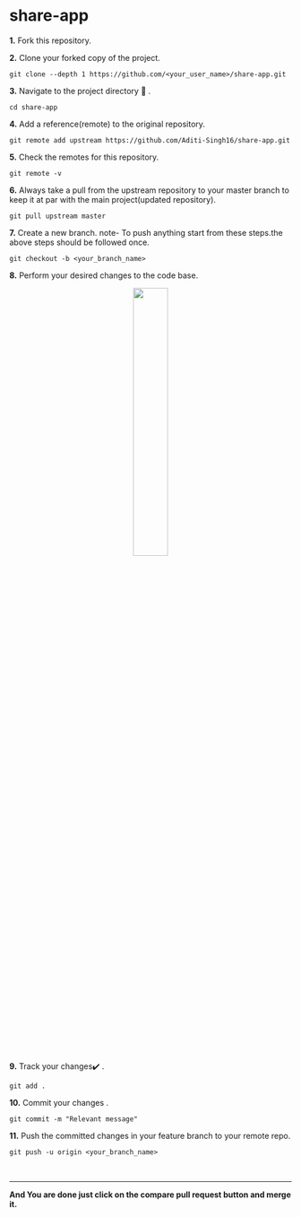 # share-app
**1.**  Fork this repository.

**2.**  Clone your forked copy of the project.

```
git clone --depth 1 https://github.com/<your_user_name>/share-app.git
```

**3.** Navigate to the project directory :file_folder: .

```
cd share-app
```

**4.** Add a reference(remote) to the original repository.

```
git remote add upstream https://github.com/Aditi-Singh16/share-app.git
```

**5.** Check the remotes for this repository.

```
git remote -v
```

**6.** Always take a pull from the upstream repository to your master branch to keep it at par with the main project(updated repository).

```
git pull upstream master
```

**7.** Create a new branch.
note- To push anything start from these steps.the above steps should be followed once.

```
git checkout -b <your_branch_name>
```

**8.** Perform your desired changes to the code base.

<p align="center"><img width=35% src="https://media2.giphy.com/media/L1R1tvI9svkIWwpVYr/giphy.gif?cid=ecf05e47pzi2rpig0vc8pjusra8hiai1b91zgiywvbubu9vu&rid=giphy.gif"></p>

**9.** Track your changes:heavy_check_mark: .

```
git add .
```

**10.** Commit your changes .

```
git commit -m "Relevant message"
```

**11.** Push the committed changes in your feature branch to your remote repo.

```
git push -u origin <your_branch_name>
```

<br>
<hr>
<b> And You are done just click on the compare pull request button and merge it.</b>


